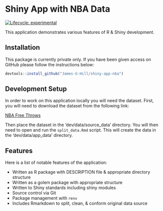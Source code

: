 
<!-- README.md is generated from README.Rmd. Please edit that file -->

# Shiny App with NBA Data

<!-- badges: start -->

[![Lifecycle:
experimental](https://img.shields.io/badge/lifecycle-experimental-orange.svg)](https://lifecycle.r-lib.org/articles/stages.html#experimental)
<!-- badges: end -->

This application demonstrates various features of R & Shiny development.

## Installation

This package is currently private only. If you have been given access on
GitHub please follow the instructions below:

``` r
devtools::install_github("James-G-Hill/shiny-app-nba")
```

## Development Setup

In order to work on this application locally you will need the dataset.
First, you will need to download the dataset from the following link:

[NBA Free
Throws](https://www.kaggle.com/astrospv/free-throw-champs-via-hierarchica-partial-pooling/data)

Then place the dataset in the ‘dev/data/source_data’ directory. You will
then need to open and run the `split_data.Rmd` script. This will create
the data in the ‘dev/data/app_data’ directory.

## Features

Here is a list of notable features of the application:

-   Written as R package with DESCRIPTION file & appropriate directory
    structure
-   Written as a golem package with appropriate structure
-   Written to Shiny standards including shiny modules
-   Source control via Git
-   Package management with `renv`
-   Includes Rmarkdown to split, clean, & conform original data source

